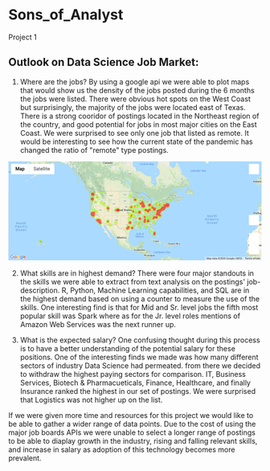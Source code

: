 # Sons_of_Analyst
Project 1


## Outlook on Data Science Job Market:

1) Where are the jobs?
  By using a google api we were able to plot maps that would show us the density of the jobs posted during the 6 months the jobs were listed.  There were obvious hot spots on the West Coast but surprisingly, the majority of the jobs were located east of Texas. There is a strong cooridor of postings located in the Northeast region of the country, and good potential for jobs in most major cities on the East Coast. We were surprised to see only one job that listed as remote. It would be interesting to see how the current state of the pandemic has changed the ratio of "remote" type postings.

![alt text](https://github.com/Jonsey1696/Sons_of_Analyst/blob/master/glassdoor%20salaries/Plots/all_jobs_map.png?raw=true)

2) What skills are in highest demand?
  There were four major standouts in the skills we were able to extract from text analysis on the postings' job-description. R, Python, Machine Learning capabilities, and SQL are in the highest demand based on using a counter to measure the use of the skills. One interesting find is that for Mid and Sr. level jobs the fifth most popular skill was Spark where as for the Jr. level roles mentions of Amazon Web Services was the next runner up. 

3) What is the expected salary?
  One confusing thought during this process is to have a better understanding of the potential salary for these positions. One of the interesting finds we made was how many different sectors of industry Data Science had permeated. from there we decided to withdraw the highest paying sectors for comparison. IT, Business Services, Biotech & Pharmacueticals, Finance, Healthcare, and finally Insurance ranked the highest in our set of postings. We were surprised that Logistics was not higher up on the list.
  
  
 If we were given more time and resources for this project we would like to be able to gather a wider range of data points.  Due to the cost of using the major job boards APIs we were unable to select a longer range of postings to be able to diaplay growth in the industry, rising and falling relevant skills, and increase in salary as adoption of this technology becomes more prevalent.
